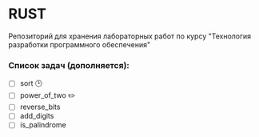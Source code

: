 # RUST

Репозиторий для хранения лабораторных работ по курсу   "Технология разработки программного обеспечения"

### Список задач (дополняется):
- [ ] sort :clock3:
- [ ] power\_of\_two :pencil2:
- [ ] reverse\_bits 
- [ ] add\_digits
- [ ] is_palindrome
